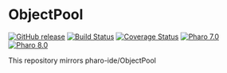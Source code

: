 # ObjectPool

[![GitHub release](https://img.shields.io/github/release/pharo-ide/ObjectPool.svg)](https://github.com/pharo-ide/ObjectPool/releases/latest)
[![Build Status](https://github.com/ba-st-dependencies/ObjectPool/workflows/Build/badge.svg?branch=master)](https://github.com/ba-st-dependencies/ObjectPool/actions?query=workflow%3ABuild)
[![Coverage Status](https://codecov.io/github/ba-st-dependencies/ObjectPool/coverage.svg?branch=master)](https://codecov.io/gh/ba-st-dependencies/ObjectPool/branch/master)
[![Pharo 7.0](https://img.shields.io/badge/Pharo-7.0-informational)](https://pharo.org)
[![Pharo 8.0](https://img.shields.io/badge/Pharo-8.0-informational)](https://pharo.org)

This repository mirrors pharo-ide/ObjectPool
